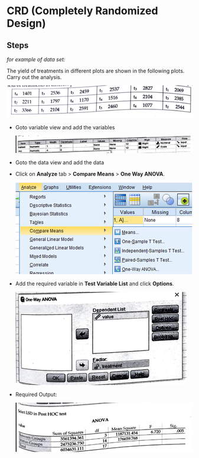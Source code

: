 # CRD (Completely Randomized Design)

## Steps

_for example of data set:_

The yield of treatments in different plots are shown in the following plots. Carry out the analysis.

![Data](assets/data.png)

- Goto variable view and add the variables

  ![Variable View](assets/variableView.png)

- Goto the data view and add the data

- Click on **Analyze** tab > **Compare Means** > **One Way ANOVA**.

  ![Step](assets/step.png)

- Add the required variable in **Test Variable List** and click **Options**.

  ![Dialog](assets/dialog.png)

- Required Output:

  ![Output](assets/output.png)
